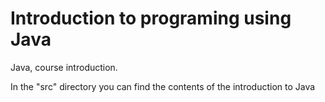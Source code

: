 # Introduction to programing using Java
Java, course introduction.

In the "src" directory you can find the contents of the introduction to Java
